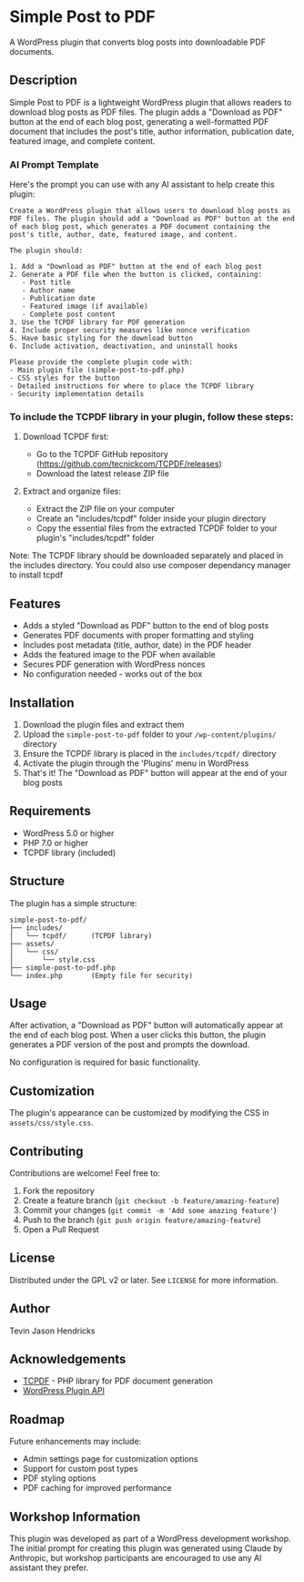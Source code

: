 # Simple Post to PDF

A WordPress plugin that converts blog posts into downloadable PDF documents.

## Description

Simple Post to PDF is a lightweight WordPress plugin that allows readers to download blog posts as PDF files. The plugin adds a "Download as PDF" button at the end of each blog post, generating a well-formatted PDF document that includes the post's title, author information, publication date, featured image, and complete content.

### AI Prompt Template

Here's the prompt you can use with any AI assistant to help create this plugin:

```
Create a WordPress plugin that allows users to download blog posts as PDF files. The plugin should add a "Download as PDF" button at the end of each blog post, which generates a PDF document containing the post's title, author, date, featured image, and content.

The plugin should:

1. Add a "Download as PDF" button at the end of each blog post
2. Generate a PDF file when the button is clicked, containing:
   - Post title
   - Author name
   - Publication date
   - Featured image (if available)
   - Complete post content
3. Use the TCPDF library for PDF generation
4. Include proper security measures like nonce verification
5. Have basic styling for the download button
6. Include activation, deactivation, and uninstall hooks

Please provide the complete plugin code with:
- Main plugin file (simple-post-to-pdf.php)
- CSS styles for the button
- Detailed instructions for where to place the TCPDF library
- Security implementation details
```

### To include the TCPDF library in your plugin, follow these steps:

1. Download TCPDF first:

   - Go to the TCPDF GitHub repository (https://github.com/tecnickcom/TCPDF/releases)
   - Download the latest release ZIP file


2. Extract and organize files:

   - Extract the ZIP file on your computer
   - Create an "includes/tcpdf" folder inside your plugin directory
   - Copy the essential files from the extracted TCPDF folder to your plugin's "includes/tcpdf" folder


Note: The TCPDF library should be downloaded separately and placed in the includes directory. You could also use composer dependancy manager to install tcpdf

## Features

- Adds a styled "Download as PDF" button to the end of blog posts
- Generates PDF documents with proper formatting and styling
- Includes post metadata (title, author, date) in the PDF header
- Adds the featured image to the PDF when available
- Secures PDF generation with WordPress nonces
- No configuration needed - works out of the box

## Installation

1. Download the plugin files and extract them
2. Upload the `simple-post-to-pdf` folder to your `/wp-content/plugins/` directory
3. Ensure the TCPDF library is placed in the `includes/tcpdf/` directory
4. Activate the plugin through the 'Plugins' menu in WordPress
5. That's it! The "Download as PDF" button will appear at the end of your blog posts

## Requirements

- WordPress 5.0 or higher
- PHP 7.0 or higher
- TCPDF library (included)

## Structure

The plugin has a simple structure:

```
simple-post-to-pdf/
├── includes/
│   └── tcpdf/      (TCPDF library)
├── assets/
│   └── css/
│       └── style.css
├── simple-post-to-pdf.php
└── index.php       (Empty file for security)
```

## Usage

After activation, a "Download as PDF" button will automatically appear at the end of each blog post. When a user clicks this button, the plugin generates a PDF version of the post and prompts the download.

No configuration is required for basic functionality.

## Customization

The plugin's appearance can be customized by modifying the CSS in `assets/css/style.css`.

## Contributing

Contributions are welcome! Feel free to:

1. Fork the repository
2. Create a feature branch (`git checkout -b feature/amazing-feature`)
3. Commit your changes (`git commit -m 'Add some amazing feature'`)
4. Push to the branch (`git push origin feature/amazing-feature`)
5. Open a Pull Request

## License

Distributed under the GPL v2 or later. See `LICENSE` for more information.

## Author

Tevin Jason Hendricks

## Acknowledgements

- [TCPDF](https://tcpdf.org/) - PHP library for PDF document generation
- [WordPress Plugin API](https://developer.wordpress.org/plugins/)

## Roadmap

Future enhancements may include:
- Admin settings page for customization options
- Support for custom post types
- PDF styling options
- PDF caching for improved performance

## Workshop Information

This plugin was developed as part of a WordPress development workshop. The initial prompt for creating this plugin was generated using Claude by Anthropic, but workshop participants are encouraged to use any AI assistant they prefer.
